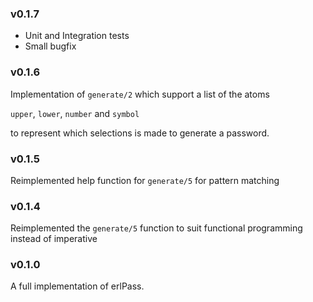 <!-- Version control

     X.Y.Z

     X - For API changes - functions, dependencies or interface

     Y - For internal or backend changes

     Z - For documentation, comments, small bugfixes, other one-two line fixes

-->

### v0.1.7

- Unit and Integration tests
- Small bugfix

### v0.1.6

Implementation of `generate/2` which support a list of the atoms

`upper`, `lower`, `number` and `symbol`

to represent which selections is made to generate a password.


### v0.1.5

Reimplemented help function for `generate/5` for pattern matching


### v0.1.4

Reimplemented the `generate/5` function to suit functional programming instead of imperative


### v0.1.0

A full implementation of erlPass.
